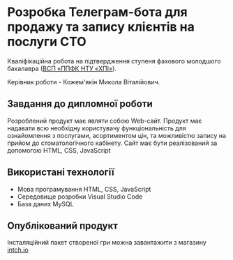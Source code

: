 # Розробка Телеграм-бота для продажу та запису клієнтів на послуги СТО

Кваліфікаційна робота на підтвердження ступеня фахового молодшого
бакалавра ([ВСП «ППФК НТУ «ХПІ»](http://polytechnic.poltava.ua)).

Керівник роботи - Кожем'якін Микола Віталійович.

## Завдання до дипломної роботи 

Розроблений продукт має являти собою Web-сайт. Продукт має  надавати всю необхідну користувачу функціональність для ознайомлення з послугами, асортиментом цін, та можливістю запису на прийом до стоматологічного кабінету. Сайт має бути реалізований за допомогою HTML, CSS, JavaScript

## Використані технології

* Мова програмування HTML, CSS, JavaScript
* Середовище розробки Visual Studio Code
* База даних MySQL

## Опублікований продукт
Інсталяційний пакет створеної гри можна завантажити з магазину
[intch.io](http://itch.io)
